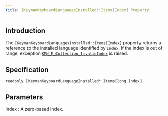 ```yaml
---
title: IKeymanKeyboardLanguagesInstalled::Items[Index] Property
---
```


## Introduction

The `IKeymanKeyboardLanguagesInstalled::Items[Index]` property returns a
reference to the installed language identified by `Index`. If the index
is out of range, exception
[`KMN_E_Collection_InvalidIndex`](../IKeymanError/ErrorCode) is raised.

## Specification

``` clike
readonly IKeymanKeyboardLanguageInstalled* Items[long Index]
```

## Parameters

Index
:   A zero-based index.
